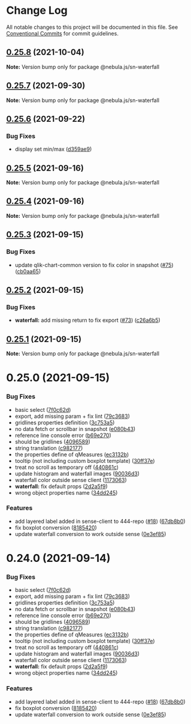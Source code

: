 # Change Log

All notable changes to this project will be documented in this file.
See [Conventional Commits](https://conventionalcommits.org) for commit guidelines.

## [0.25.8](https://github.com/qlik-oss/nebula.js/compare/@nebula.js/sn-waterfall@0.25.7...@nebula.js/sn-waterfall@0.25.8) (2021-10-04)

**Note:** Version bump only for package @nebula.js/sn-waterfall





## [0.25.7](https://github.com/qlik-oss/nebula.js/compare/@nebula.js/sn-waterfall@0.25.6...@nebula.js/sn-waterfall@0.25.7) (2021-09-30)

**Note:** Version bump only for package @nebula.js/sn-waterfall





## [0.25.6](https://github.com/qlik-oss/nebula.js/compare/@nebula.js/sn-waterfall@0.25.5...@nebula.js/sn-waterfall@0.25.6) (2021-09-22)


### Bug Fixes

* display set min/max ([d359ae9](https://github.com/qlik-oss/nebula.js/commit/d359ae9e7b2bdaaeb39c15760fb480bb68af5c44))





## [0.25.5](https://github.com/qlik-oss/nebula.js/compare/@nebula.js/sn-waterfall@0.25.4...@nebula.js/sn-waterfall@0.25.5) (2021-09-16)

**Note:** Version bump only for package @nebula.js/sn-waterfall





## [0.25.4](https://github.com/qlik-oss/nebula.js/compare/@nebula.js/sn-waterfall@0.25.3...@nebula.js/sn-waterfall@0.25.4) (2021-09-16)

**Note:** Version bump only for package @nebula.js/sn-waterfall





## [0.25.3](https://github.com/qlik-oss/nebula.js/compare/@nebula.js/sn-waterfall@0.25.2...@nebula.js/sn-waterfall@0.25.3) (2021-09-15)


### Bug Fixes

* update qlik-chart-common version to fix color in snapshot ([#75](https://github.com/qlik-oss/nebula.js/issues/75)) ([cb0aa65](https://github.com/qlik-oss/nebula.js/commit/cb0aa65c240c4ada005f06cef7c97d0091890cf8))





## [0.25.2](https://github.com/qlik-oss/nebula.js/compare/@nebula.js/sn-waterfall@0.25.1...@nebula.js/sn-waterfall@0.25.2) (2021-09-15)


### Bug Fixes

* **waterfall:** add missing return to fix export ([#73](https://github.com/qlik-oss/nebula.js/issues/73)) ([c26a6b5](https://github.com/qlik-oss/nebula.js/commit/c26a6b599ced35a7cf10e21af4df20faf85c45ac))





## [0.25.1](https://github.com/qlik-oss/nebula.js/compare/@nebula.js/sn-waterfall@0.25.0...@nebula.js/sn-waterfall@0.25.1) (2021-09-15)

**Note:** Version bump only for package @nebula.js/sn-waterfall





# 0.25.0 (2021-09-15)


### Bug Fixes

* basic select ([7f0c62d](https://github.com/qlik-oss/nebula.js/commit/7f0c62d17cca8c8a90994d430e6d1e6c26d90573))
* export, add missing param + fix lint ([79c3683](https://github.com/qlik-oss/nebula.js/commit/79c3683bcdc1c36cbc4117add0d7224cad0a550d))
* gridlines properties definition ([3c753a5](https://github.com/qlik-oss/nebula.js/commit/3c753a571c205b5d0325aab780cfa420ed8144ce))
* no data fetch or scrollbar in snapshot ([e080b43](https://github.com/qlik-oss/nebula.js/commit/e080b4354b98dfd643a43c890b8e319efa8ba0ce))
* reference line console error ([b69e270](https://github.com/qlik-oss/nebula.js/commit/b69e270ff9cfbd34305c8dc30dbf3f2d6eb71485))
* should be gridlines ([4096589](https://github.com/qlik-oss/nebula.js/commit/40965899a42641f4cceed8d42755b4e458c21ec2))
* string translation ([c982177](https://github.com/qlik-oss/nebula.js/commit/c982177993b7682b3bfb2fb4200edd5038cb1aad))
* the properties define of qMeasures ([ec3132b](https://github.com/qlik-oss/nebula.js/commit/ec3132b10a281ee20f4a807f934674b42342f06e))
* tooltip (not including custom boxplot template) ([30ff37e](https://github.com/qlik-oss/nebula.js/commit/30ff37ea22898deb645244ecd64b6a8c624b5edc))
* treat no scroll as temporary off ([440861c](https://github.com/qlik-oss/nebula.js/commit/440861c7d3a458b4e65ca9f0b94021606cba3335))
* update histogram and waterfall images ([90036d3](https://github.com/qlik-oss/nebula.js/commit/90036d32afc28888d8b76eec762c67ced80937f5))
* waterfall color outside sense client ([1173063](https://github.com/qlik-oss/nebula.js/commit/117306326763456334c143c5ac7e697f9a0ce8b1))
* **waterfall:** fix default props ([2d2a5f9](https://github.com/qlik-oss/nebula.js/commit/2d2a5f9f0c84e208d4c7f7b2f8ecae0b7f783b77))
* wrong object properties name ([34dd245](https://github.com/qlik-oss/nebula.js/commit/34dd2450a484ee3375352ce76be294521f0dcfca))


### Features

* add layered label added in sense-client to 444-repo ([#18](https://github.com/qlik-oss/nebula.js/issues/18)) ([67db8b0](https://github.com/qlik-oss/nebula.js/commit/67db8b077e3d606fdc0cb2c69005bde6d26285b7))
* fix boxplot conversion ([8185420](https://github.com/qlik-oss/nebula.js/commit/8185420fa512ee9b9c08ddddecdfb7f082fb1b57))
* update waterfall conversion to work outside sense ([0e3ef85](https://github.com/qlik-oss/nebula.js/commit/0e3ef859101bf97390cbb25af15ea930df7db0a0))





# 0.24.0 (2021-09-14)


### Bug Fixes

* basic select ([7f0c62d](https://github.com/qlik-oss/nebula.js/commit/7f0c62d17cca8c8a90994d430e6d1e6c26d90573))
* export, add missing param + fix lint ([79c3683](https://github.com/qlik-oss/nebula.js/commit/79c3683bcdc1c36cbc4117add0d7224cad0a550d))
* gridlines properties definition ([3c753a5](https://github.com/qlik-oss/nebula.js/commit/3c753a571c205b5d0325aab780cfa420ed8144ce))
* no data fetch or scrollbar in snapshot ([e080b43](https://github.com/qlik-oss/nebula.js/commit/e080b4354b98dfd643a43c890b8e319efa8ba0ce))
* reference line console error ([b69e270](https://github.com/qlik-oss/nebula.js/commit/b69e270ff9cfbd34305c8dc30dbf3f2d6eb71485))
* should be gridlines ([4096589](https://github.com/qlik-oss/nebula.js/commit/40965899a42641f4cceed8d42755b4e458c21ec2))
* string translation ([c982177](https://github.com/qlik-oss/nebula.js/commit/c982177993b7682b3bfb2fb4200edd5038cb1aad))
* the properties define of qMeasures ([ec3132b](https://github.com/qlik-oss/nebula.js/commit/ec3132b10a281ee20f4a807f934674b42342f06e))
* tooltip (not including custom boxplot template) ([30ff37e](https://github.com/qlik-oss/nebula.js/commit/30ff37ea22898deb645244ecd64b6a8c624b5edc))
* treat no scroll as temporary off ([440861c](https://github.com/qlik-oss/nebula.js/commit/440861c7d3a458b4e65ca9f0b94021606cba3335))
* update histogram and waterfall images ([90036d3](https://github.com/qlik-oss/nebula.js/commit/90036d32afc28888d8b76eec762c67ced80937f5))
* waterfall color outside sense client ([1173063](https://github.com/qlik-oss/nebula.js/commit/117306326763456334c143c5ac7e697f9a0ce8b1))
* **waterfall:** fix default props ([2d2a5f9](https://github.com/qlik-oss/nebula.js/commit/2d2a5f9f0c84e208d4c7f7b2f8ecae0b7f783b77))
* wrong object properties name ([34dd245](https://github.com/qlik-oss/nebula.js/commit/34dd2450a484ee3375352ce76be294521f0dcfca))


### Features

* add layered label added in sense-client to 444-repo ([#18](https://github.com/qlik-oss/nebula.js/issues/18)) ([67db8b0](https://github.com/qlik-oss/nebula.js/commit/67db8b077e3d606fdc0cb2c69005bde6d26285b7))
* fix boxplot conversion ([8185420](https://github.com/qlik-oss/nebula.js/commit/8185420fa512ee9b9c08ddddecdfb7f082fb1b57))
* update waterfall conversion to work outside sense ([0e3ef85](https://github.com/qlik-oss/nebula.js/commit/0e3ef859101bf97390cbb25af15ea930df7db0a0))
